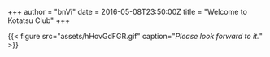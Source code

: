 +++
author = "bnVi"
date = 2016-05-08T23:50:00Z
title = "Welcome to Kotatsu Club"
+++


{{< figure src="assets/hHovGdFGR.gif" caption="<em>Please look forward to it.</em>" >}}



